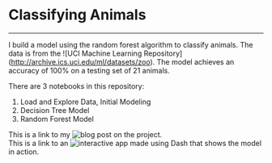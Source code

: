# Classifying Animals
---
I build a model using the random forest algorithm to classify animals. The data
is from the ![UCI Machine Learning Repository] (http://archive.ics.uci.edu/ml/datasets/zoo).
The model achieves an accuracy of 100% on a testing set of 21 animals.  

There are 3 notebooks in this repository:  
1. Load and Explore Data, Initial Modeling  
2. Decision Tree Model  
3. Random Forest Model  

This is a link to my ![blog post](https://ericchan24.squarespace.com/blog/2018/1/27/classifying-animals-using-machine-learning)
on the project.  
This is a link to an ![interactive app made using Dash](https://animal-classifier.herokuapp.com/)
that shows the model in action.
